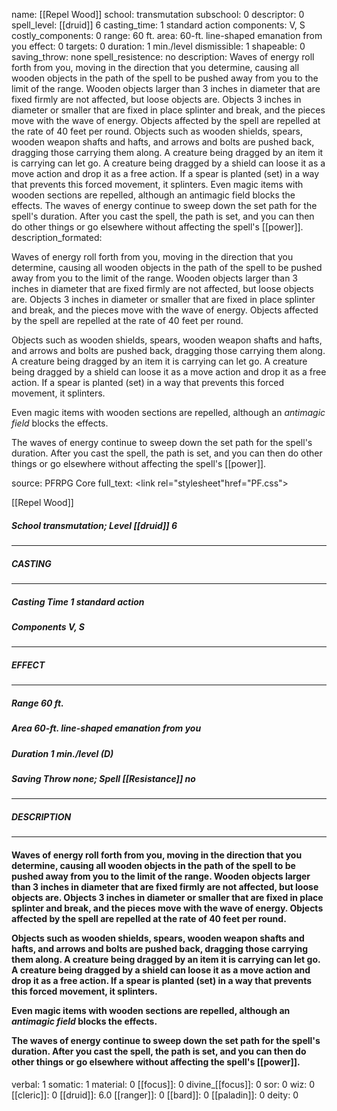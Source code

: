 name: [[Repel Wood]]
school: transmutation
subschool: 0
descriptor: 0
spell_level: [[druid]] 6
casting_time: 1 standard action
components: V, S
costly_components: 0
range: 60 ft.
area: 60-ft. line-shaped emanation from you
effect: 0
targets: 0
duration: 1 min./level
dismissible: 1
shapeable: 0
saving_throw: none
spell_resistence: no
description: Waves of energy roll forth from you, moving in the direction that you determine, causing all wooden objects in the path of the spell to be pushed away from you to the limit of the range. Wooden objects larger than 3 inches in diameter that are fixed firmly are not affected, but loose objects are. Objects 3 inches in diameter or smaller that are fixed in place splinter and break, and the pieces move with the wave of energy. Objects affected by the spell are repelled at the rate of 40 feet per round.  Objects such as wooden shields, spears, wooden weapon shafts and hafts, and arrows and bolts are pushed back, dragging those carrying them along. A creature being dragged by an item it is carrying can let go. A creature being dragged by a shield can loose it as a move action and drop it as a free action. If a spear is planted (set) in a way that prevents this forced movement, it splinters.  Even magic items with wooden sections are repelled, although an antimagic field blocks the effects.  The waves of energy continue to sweep down the set path for the spell's duration. After you cast the spell, the path is set, and you can then do other things or go elsewhere without affecting the spell's [[power]].
description_formated: <p>Waves of energy roll forth from you, moving in the direction that you determine, causing all wooden objects in the path of the spell to be pushed away from you to the limit of the range. Wooden objects larger than 3 inches in diameter that are fixed firmly are not affected, but loose objects are. Objects 3 inches in diameter or smaller that are fixed in place splinter and break, and the pieces move with the wave of energy. Objects affected by the spell are repelled at the rate of 40 feet per round.</p><p>Objects such as wooden shields, spears, wooden weapon shafts and hafts, and arrows and bolts are pushed back, dragging those carrying them along. A creature being dragged by an item it is carrying can let go. A creature being dragged by a shield can loose it as a move action and drop it as a free action. If a spear is planted (set) in a way that prevents this forced movement, it splinters.</p><p>Even magic items with wooden sections are repelled, although an <i>antimagic field</i> blocks the effects.</p><p>The waves of energy continue to sweep down the set path for the spell's duration. After you cast the spell, the path is set, and you can then do other things or go elsewhere without affecting the spell's [[power]].</p>
source: PFRPG Core
full_text: <link rel="stylesheet"href="PF.css"><div class="heading"><p class="alignleft">[[Repel Wood]]</p><div style="clear: both;"></div></div><div><h5><b>School </b>transmutation; <b>Level </b>[[druid]] 6</h5></div><hr/><div><h5><b>CASTING</b></h5></div><hr/><div><h5><b>Casting Time </b>1 standard action</h5><h5><b>Components </b>V, S</h5></div><hr/><div><h5><b>EFFECT</b></h5></div><hr/><div><h5><b>Range </b>60 ft.</h5><h5><b>Area </b>60-ft. line-shaped emanation from you</h5><h5><b>Duration </b>1 min./level (D)</h5><h5><b>Saving Throw </b>none; <b>Spell [[Resistance]] </b>no</h5></div><hr/><div><h5><b>DESCRIPTION</b></h5></div><hr/><div><h4><p>Waves of energy roll forth from you, moving in the direction that you determine, causing all wooden objects in the path of the spell to be pushed away from you to the limit of the range. Wooden objects larger than 3 inches in diameter that are fixed firmly are not affected, but loose objects are. Objects 3 inches in diameter or smaller that are fixed in place splinter and break, and the pieces move with the wave of energy. Objects affected by the spell are repelled at the rate of 40 feet per round.</p><p>Objects such as wooden shields, spears, wooden weapon shafts and hafts, and arrows and bolts are pushed back, dragging those carrying them along. A creature being dragged by an item it is carrying can let go. A creature being dragged by a shield can loose it as a move action and drop it as a free action. If a spear is planted (set) in a way that prevents this forced movement, it splinters.</p><p>Even magic items with wooden sections are repelled, although an <i>antimagic field</i> blocks the effects.</p><p>The waves of energy continue to sweep down the set path for the spell's duration. After you cast the spell, the path is set, and you can then do other things or go elsewhere without affecting the spell's [[power]].</p></h4></div>
verbal: 1
somatic: 1
material: 0
[[focus]]: 0
divine_[[focus]]: 0
sor: 0
wiz: 0
[[cleric]]: 0
[[druid]]: 6.0
[[ranger]]: 0
[[bard]]: 0
[[paladin]]: 0
deity: 0
